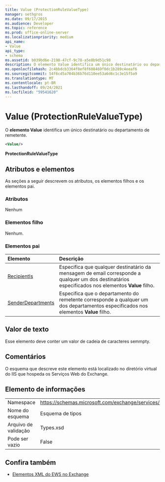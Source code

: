 ```yaml
---
title: Value (ProtectionRuleValueType)
manager: sethgros
ms.date: 09/17/2015
ms.audience: Developer
ms.topic: reference
ms.prod: office-online-server
ms.localizationpriority: medium
api_name:
- Value
api_type:
- schema
ms.assetid: b039bd6e-2198-47cf-9c78-a5e8b9d51c98
description: O elemento Value identifica um único destinatário ou departamento de remetente.
ms.openlocfilehash: 2c4bbdcb3364f0ef8f608469f0dc1b289c4eeaf6
ms.sourcegitcommit: 54f6cd5a704b36b76d110ee53a6d6c1c3e15f5a9
ms.translationtype: MT
ms.contentlocale: pt-BR
ms.lasthandoff: 09/24/2021
ms.locfileid: "59541620"
---
```

# <a name="value-protectionrulevaluetype"></a>Value (ProtectionRuleValueType)

O **elemento Value** identifica um único destinatário ou departamento de remetente. 
  
```XML
<Value/>
```

**ProtectionRuleValueType**

## <a name="attributes-and-elements"></a>Atributos e elementos

As seções a seguir descrevem os atributos, os elementos filhos e os elementos pai.
  
### <a name="attributes"></a>Atributos

Nenhum
  
### <a name="child-elements"></a>Elementos filho

Nenhum.
  
### <a name="parent-elements"></a>Elementos pai

|**Elemento**|**Descrição**|
|:-----|:-----|
|[RecipientIs](recipientis.md) <br/> |Especifica que qualquer destinatário da mensagem de email corresponde a qualquer um dos destinatários especificados nos elementos **Value** filho.  <br/> |
|[SenderDepartments](senderdepartments.md) <br/> |Especifica que o departamento do remetente corresponde a qualquer um dos departamentos especificados nos elementos **Value** filho.  <br/> |
   
## <a name="text-value"></a>Valor de texto

Esse elemento deve conter um valor de cadeia de caracteres semmpty.
  
## <a name="remarks"></a>Comentários

O esquema que descreve este elemento está localizado no diretório virtual do IIS que hospeda os Serviços Web do Exchange.
  
## <a name="element-information"></a>Elemento de informações

|||
|:-----|:-----|
|Namespace  <br/> |https://schemas.microsoft.com/exchange/services/2006/types  <br/> |
|Nome do esquema  <br/> |Esquema de tipos  <br/> |
|Arquivo de validação  <br/> |Types.xsd  <br/> |
|Pode ser vazio  <br/> |False  <br/> |
   
## <a name="see-also"></a>Confira também

- [Elementos XML do EWS no Exchange](ews-xml-elements-in-exchange.md)

